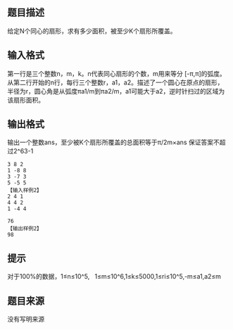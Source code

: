 


## 题目描述
给定N个同心的扇形，求有多少面积，被至少K个扇形所覆盖。
## 输入格式
第一行是三个整数n，m，k。n代表同心扇形的个数，m用来等分 [-π,π]的弧度。
从第二行开始的n行，每行三个整数r，a1，a2。描述了一个圆心在原点的扇形，半径为r，圆心角是从弧度πa1/m到πa2/m，a1可能大于a2，逆时针扫过的区域为该扇形面积。
## 输出格式
输出一个整数ans，至少被K个扇形所覆盖的总面积等于π/2m×ans
保证答案不超过2^63-1

```input1【输入样例1】
3 8 2
1 -8 8
3 -7 3
5 -5 5
【输入样例2】
2 4 1
4 4 2
1 -4 4

```

```output1【输出样例1】
76
【输出样例2】
98
```

## 提示
对于100%的数据，1≤n≤10^5,   1≤m≤10^6,1≤k≤5000,1≤ri≤10^5,-m≤a1,a2≤m
## 题目来源
没有写明来源



